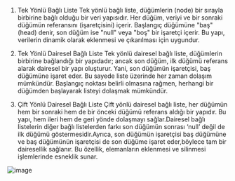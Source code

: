 1. Tek Yönlü Bağlı Liste
Tek yönlü bağlı liste, düğümlerin (node) bir sırayla birbirine bağlı olduğu bir veri yapısıdır. Her düğüm, veriyi ve bir sonraki düğümün referansını (işaretçisini) içerir. Başlangıç düğümüne "baş" (head) denir,
son düğüm ise "null" veya "boş" bir işaretçi içerir. Bu yapı, verilerin dinamik olarak eklenmesi ve çıkarılması için uygundur.

3. Tek Yönlü Dairesel Bağlı Liste
Tek yönlü dairesel bağlı liste, düğümlerin birbirine bağlandığı bir yapıdadır; ancak son düğüm, ilk düğümü referans alarak dairesel bir yapı oluşturur. Yani, son düğümün işaretçisi, baş düğümüne işaret eder.
Bu sayede liste üzerinde her zaman dolaşım mümkündür. Başlangıç noktası belirli olmasına rağmen, herhangi bir düğümden başlayarak listeyi dolaşmak mümkündür.

5. Çift Yönlü Dairesel Bağlı Liste
Çift yönlü dairesel bağlı liste, her düğümün hem bir sonraki hem de bir önceki düğümü referans aldığı bir yapıdır. Bu yapı, hem ileri hem de geri yönde dolaşmayı sağlar.Dairesel bağlı listelerin diğer bağlı listelerden farkı
son düğümün sonrası ‘null’ değil de ilk düğümü göstermesidir.Ayrıca, son düğümün işaretçisi baş düğümüne ve baş düğümünün işaretçisi de son düğüme işaret eder,böylece tam bir dairesellik sağlanır.
Bu özellik, elemanların eklenmesi ve silinmesi işlemlerinde esneklik sunar.

![image](https://github.com/user-attachments/assets/32ad2f6e-e50c-4217-a5fa-dbb2c5af2e1f)
